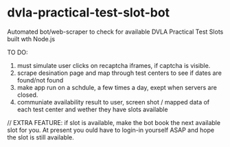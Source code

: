# dvla-practical-test-slot-bot
Automated bot/web-scraper to check for available DVLA Practical Test Slots built wth Node.js


TO DO:
1. must simulate user clicks on recaptcha iframes, if captcha is visible.
2. scrape desination page and map through test centers to see if dates are found/not found
3. make app run on a schdule, a few times a day, exept when servers are closed.
4. communiate availability result to user, screen shot / mapped data of each test center and wether they have slots available

// EXTRA FEATURE: if slot is available, make the bot book the next available slot for you. At present you ould have to login-in yourself ASAP and hope the slot is still available. 
